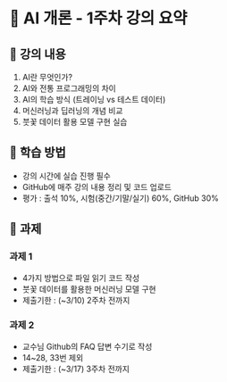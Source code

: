 # 📌 AI 개론 - 1주차 강의 요약

## 📖 강의 내용
1. AI란 무엇인가?
2. AI와 전통 프로그래밍의 차이
3. AI의 학습 방식 (트레이닝 vs 테스트 데이터)
4. 머신러닝과 딥러닝의 개념 비교
5. 붓꽃 데이터 활용 모델 구현 실습


## 📌 학습 방법
- 강의 시간에 실습 진행 필수
- GitHub에 매주 강의 내용 정리 및 코드 업로드
- 평가 : 출석 10%, 시험(중간/기말/실기) 60%, GitHub 30%

## 📂 과제
### 과제 1
- 4가지 방법으로 파일 읽기 코드 작성
- 붓꽃 데이터를 활용한 머신러닝 모델 구현
- 제출기한 : (~3/10) 2주차 전까지

### 과제 2
- 교수님 Github의 FAQ 답변 수기로 작성
- 14~28, 33번 제외
- 제출기한 : (~3/17) 3주차 전까지